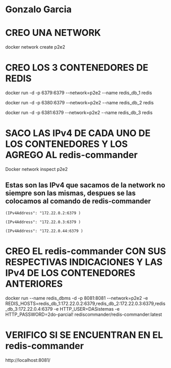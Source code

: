 # Gonzalo Garcia

# CREO UNA NETWORK

docker network create p2e2

# CREO LOS 3 CONTENEDORES DE REDIS

docker run -d -p 6379:6379 --network=p2e2 --name redis_db_1 redis   

docker run -d -p 6380:6379 --network=p2e2 --name redis_db_2 redis   

docker run -d -p 6381:6379 --network=p2e2 --name redis_db_3 redis    

# SACO LAS IPv4 DE CADA UNO DE LOS CONTENEDORES Y LOS AGREGO AL redis-commander 
Docker network inspect p2e2
## Estas son las IPv4 que sacamos de la network no siempre son las mismas, despues se las colocamos al comando de  redis-commander 

    (IPv4Address": "172.22.0.2:6379 )

    (IPv4Address": "172.22.0.3:6379 )

    (IPv4Address": "172.22.0.44:6379 )

# CREO EL redis-commander CON SUS RESPECTIVAS INDICACIONES Y LAS IPv4 DE LOS CONTENEDORES ANTERIORES
docker run --name redis_dbms -d -p 8081:8081 --network=p2e2 -e REDIS_HOSTS=redis_db_1:172.22.0.2:6379,redis_db_2:172.22.0.3:6379,redis_db_3:172.22.0.4:6379 -e HTTP_USER=DASistemas -e HTTP_PASSWORD=2do-parcial! rediscommander/redis-commander:latest

# VERIFICO SI SE ENCUENTRAN EN EL redis-commander

http://localhost:8081/

